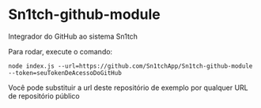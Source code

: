 # Sn1tch-github-module

Integrador do GitHub ao sistema Sn1tch

Para rodar, execute o comando:

```
node index.js --url=https://github.com/Sn1tchApp/Sn1tch-github-module --token=seuTokenDeAcessoDoGitHub
```

Você pode substituir a url deste repositório de exemplo por qualquer URL de repositório público
